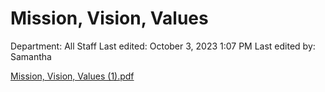 # Mission, Vision, Values

Department: All Staff
Last edited: October 3, 2023 1:07 PM
Last edited by: Samantha

[Mission, Vision, Values (1).pdf](Mission,%20Vision,%20Values%20f415027656e24b86ae9155859bdba9fd/Mission_Vision_Values_(1).pdf)